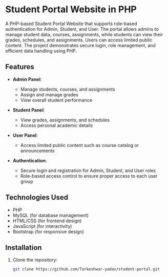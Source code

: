 # Student Portal Website in PHP

A PHP-based Student Portal Website that supports role-based authentication for Admin, Student, and User. The portal allows admins to manage student data, courses, assignments, while students can view their grades, schedules, and assignments. Users can access limited public content. The project demonstrates secure login, role management, and efficient data handling using PHP.

## Features

- **Admin Panel**: 
  - Manage students, courses, and assignments
  - Assign and manage grades
  - View overall student performance

- **Student Panel**: 
  - View grades, assignments, and schedules
  - Access personal academic details

- **User Panel**: 
  - Access limited public content such as course catalog or announcements
  
- **Authentication**:
  - Secure login and registration for Admin, Student, and User roles
  - Role-based access control to ensure proper access to each user group
  
## Technologies Used

- PHP
- MySQL (for database management)
- HTML/CSS (for frontend design)
- JavaScript (for interactivity)
- Bootstrap (for responsive design)

## Installation

1. Clone the repository:
   ```bash
   git clone https://github.com/Tarkeshwar-yadav/student-portal.git
